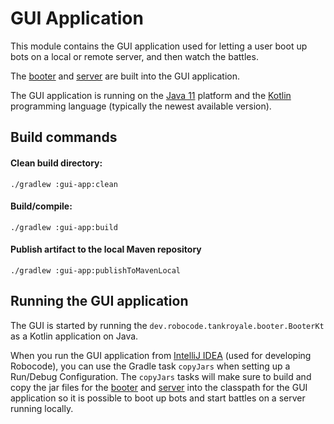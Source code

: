 # GUI Application

This module contains the GUI application used for letting a user boot up bots on a local or remote server, and then
watch the battles.

The [booter] and [server] are built into the GUI application.

The GUI application is running on the [Java 11] platform and the [Kotlin] programming language (typically the newest
available version).

## Build commands

#### Clean build directory:

```shell
./gradlew :gui-app:clean
```

#### Build/compile:

```shell
./gradlew :gui-app:build
```

#### Publish artifact to the local Maven repository

```shell
./gradlew :gui-app:publishToMavenLocal
```

## Running the GUI application

The GUI is started by running the `dev.robocode.tankroyale.booter.BooterKt` as a Kotlin application on Java.

When you run the GUI application from [IntelliJ IDEA] (used for developing Robocode), you can use the Gradle
task `copyJars` when setting up a Run/Debug Configuration. The `copyJars` tasks will make sure to build and copy the jar
files for the [booter] and [server] into the classpath for the GUI application so it is possible to boot up bots and
start battles on a server running locally.


[booter]: ../booter/README.md

[server]: ../server/README.md

[Java 11]: https://docs.oracle.com/en/java/javase/11/ "Java 11 documentation"

[Kotlin]: https://kotlinlang.org/ "Kotlin programming language"

[IntelliJ IDEA]: https://www.jetbrains.com/idea/ "IntelliJ IDEA"
